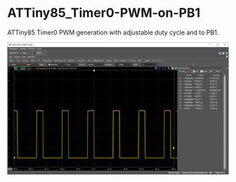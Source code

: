 # ATTiny85_Timer0-PWM-on-PB1
ATTiny85 Timer0 PWM generation with adjustable duty cycle and to PB1.

![Waveform on PB1](https://raw.githubusercontent.com/homecyclist/ATTiny85_Timer0-PWM-on-PB1/main/PB1.PNG)

